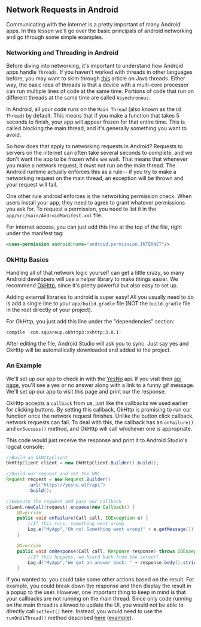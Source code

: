 ## Network Requests in Android
Communicating with the internet is a pretty important of many Android apps. In this lesson we'll go over the basic principals of android networking and go through some simple examples.

### Networking and Threading in Android
Before diving into networking, it's important to understand how Android apps handle `Threads`. If you haven't worked with threads in other languages before, you may want to skim through [this](https://howtoprogramwithjava.com/java-multithreading/) article on Java threads. Either way, the basic idea of threads is that a device with a multi-core processor can run multiple lines of code at the same time. Portions of code that run on different threads at the same time are called `Asynchronous`.

In Android, all your code runs on the `Main Thread` (also known as the `UI Thread`) by default. This means that if you make a function that takes 5 seconds to finish, your app will appear frozen for that entire time. This is called blocking the main thread, and it's generally something you want to avoid.

So how does that apply to networking requests in Android? Requests to servers on the internet can often take several seconds to complete, and we don't want the app to be frozen while we wait. That means that whenever you make a network request, it must not run on the main thread. The Android runtime actually enforces this as a rule-- if you try to make a networking request on the main thread, an exception will be thrown and your request will fail.

One other rule android enforces is the networking permission check. When users install your app, they need to agree to grant whatever permissions you ask for. To request a permission, you need to list it in the `app/src/main/AndroidManifest.xml` file.

For internet access, you can just add this line at the top of the file, right under the manifest tag:
```xml
<uses-permission android:name="android.permission.INTERNET"/>
```

### OkHttp Basics
Handling all of that network logic yourself can get a little crazy, so many Android developers will use a helper library to make things easier. We recommend [OkHttp](https://github.com/square/okhttp), since it's pretty powerful but also easy to set up.

Adding external libraries to android is super easy! All you usually need to do is add a single line to your  `app/build.gradle` file (NOT the `build.gradle` file in the root directly of your project).

For OkHttp, you just add this line under the "dependencies" section:

```
compile 'com.squareup.okhttp3:okhttp:3.8.1'
```

After editing the file, Android Studio will ask you to sync. Just say yes and OkHttp will be automatically downloaded and added to the project.


### An Example
We'll set up our app to check in with the [YesNo](https://yesno.wtf) api. If you visit their [api page](https://yesno.wtf/api), you'll see a yes or no answer along with a link to a funny gif message. We'll set up our app to visit this page and print our the response.

OkHttp accepts a `callback` from us, just like the callbacks we used earlier for clicking buttons. By setting this callback, OkHttp is promising to run our function once the network request finishes. Unlike the button click callback, network requests can fail. To deal with this, the callback has an `onFailure()` and `onSuccess()` method, and OkHttp will call whichever one is appropriate.

This code would just receive the response and print it to Android Studio's logcat console:
```java
//Build an OkHttpClient
OkHttpClient client = new OkHttpClient.Builder().build();

//Build our request and set the URL
Request request = new Request.Builder()
        .url("https://yesno.wtf/api")
        .build();

//Execute the request and pass our callback
client.newCall(request).enqueue(new Callback() {
    @Override
    public void onFailure(Call call, IOException e) {
	    //If this runs, something went wrong
        Log.e("MyApp","Oh no! Something went wrong!" + e.getMessage());
    }

    @Override
    public void onResponse(Call call, Response response) throws IOException {
	    //If this happens, we heard back from the server!
        Log.d("MyApp","We got an answer back: " + response.body().string());
    }
```

If you wanted to, you could take some other actions based on the result. For example, you could break down the response and then display the result in a popup to the user. However, one important thing to keep in mind is that your callbacks are not running on the main thread. Since only code running on the main thread is allowed to update the UI, you would not be able to directly call `setText()` here. Instead, you would need to use the `runOnUiThread()` method described [here](https://developer.android.com/reference/android/app/Activity.html#runOnUiThread%28java.lang.Runnable%29) ([example](https://stackoverflow.com/a/27992603/4171588)). 
